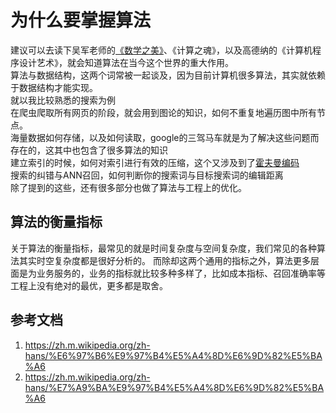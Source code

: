 # 为什么要掌握算法
建议可以去读下吴军老师的[《数学之美》](https://book.douban.com/subject/26163454/)、《计算之魂》，以及高德纳的《计算机程序设计艺术》，就会知道算法在当今这个世界的重大作用。  
算法与数据结构，这两个词常被一起谈及，因为目前计算机很多算法，其实就依赖于数据结构才能实现。  
就以我比较熟悉的搜索为例  
在爬虫爬取所有网页的阶段，就会用到图论的知识，如何不重复地遍历图中所有节点。  
海量数据如何存储，以及如何读取，google的三驾马车就是为了解决这些问题而存在的，这其中也包含了很多算法的知识  
建立索引的时候，如何对索引进行有效的压缩，这个又涉及到了[霍夫曼编码](https://zh.wikipedia.org/zh-my/%E9%9C%8D%E5%A4%AB%E6%9B%BC%E7%BC%96%E7%A0%81)  
搜索的纠错与ANN召回，如何判断你的搜索词与目标搜索词的编辑距离  
除了提到的这些，还有很多部分也做了算法与工程上的优化。

## 算法的衡量指标
关于算法的衡量指标，最常见的就是时间复杂度与空间复杂度，我们常见的各种算法其实时空复杂度都是很好分析的。
而除却这两个通用的指标之外，算法更多层面是为业务服务的，业务的指标就比较多种多样了，比如成本指标、召回准确率等
工程上没有绝对的最优，更多都是取舍。


## 参考文档
1. <https://zh.m.wikipedia.org/zh-hans/%E6%97%B6%E9%97%B4%E5%A4%8D%E6%9D%82%E5%BA%A6>
2. <https://zh.m.wikipedia.org/zh-hans/%E7%A9%BA%E9%97%B4%E5%A4%8D%E6%9D%82%E5%BA%A6>

